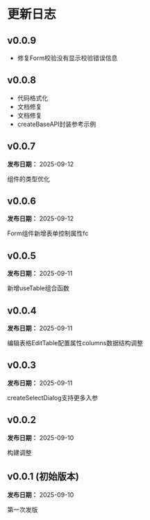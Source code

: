 # 更新日志

## v0.0.9

* 修复Form校验没有显示校验错误信息

## v0.0.8

* 代码格式化
* 文档修复
* 文档修复
* createBaseAPI封装参考示例

## v0.0.7

**发布日期：** 2025-09-12

组件的类型优化

## v0.0.6

**发布日期：** 2025-09-12

Form组件新增表单控制属性fc

## v0.0.5

**发布日期：** 2025-09-11

新增useTable组合函数

## v0.0.4

**发布日期：** 2025-09-11

编辑表格EditTable配置属性columns数据结构调整

## v0.0.3

**发布日期：** 2025-09-11

createSelectDialog支持更多入参

## v0.0.2

**发布日期：** 2025-09-10

构建调整

## v0.0.1 (初始版本)

**发布日期：** 2025-09-10

第一次发版
